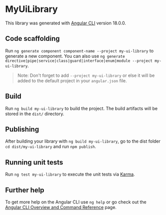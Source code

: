 # MyUiLibrary

This library was generated with [Angular CLI](https://github.com/angular/angular-cli) version 18.0.0.

## Code scaffolding

Run `ng generate component component-name --project my-ui-library` to generate a new component. You can also use `ng generate directive|pipe|service|class|guard|interface|enum|module --project my-ui-library`.
> Note: Don't forget to add `--project my-ui-library` or else it will be added to the default project in your `angular.json` file. 

## Build

Run `ng build my-ui-library` to build the project. The build artifacts will be stored in the `dist/` directory.

## Publishing

After building your library with `ng build my-ui-library`, go to the dist folder `cd dist/my-ui-library` and run `npm publish`.

## Running unit tests

Run `ng test my-ui-library` to execute the unit tests via [Karma](https://karma-runner.github.io).

## Further help

To get more help on the Angular CLI use `ng help` or go check out the [Angular CLI Overview and Command Reference](https://angular.dev/tools/cli) page.

